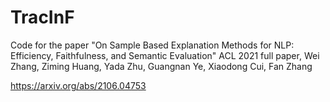 # TracInF
Code for the paper 
"On Sample Based Explanation Methods for NLP: Efficiency, Faithfulness, and Semantic Evaluation" ACL 2021 full paper,
Wei Zhang, Ziming Huang, Yada Zhu, Guangnan Ye, Xiaodong Cui, Fan Zhang

https://arxiv.org/abs/2106.04753
